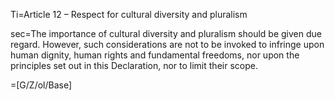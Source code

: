 Ti=Article 12 – Respect for cultural diversity and pluralism 

sec=The importance of cultural diversity and pluralism should be given due regard. However, such considerations are not to be invoked to infringe upon human dignity, human rights and fundamental freedoms, nor upon the principles set out in this Declaration, nor to limit their scope. 

=[G/Z/ol/Base]
